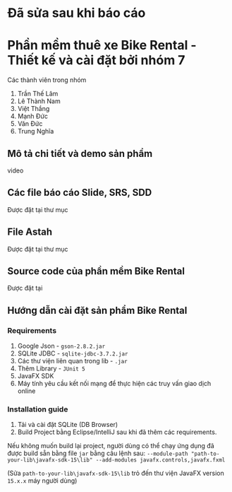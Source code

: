 # Đã sửa sau khi báo cáo
# Phần mềm thuê xe Bike Rental - Thiết kế và cài đặt bởi nhóm 7

Các thành viên trong nhóm

1. Trần Thế Lâm
2. Lê Thành Nam
3. Việt Thắng
4. Mạnh Đức
5. Văn Đức
6. Trung Nghĩa

## Mô tả chi tiết và demo sản phẩm

video

## Các file báo cáo Slide, SRS, SDD

Được đặt tại thư mục 

## File Astah

Được đặt tại thư mục 

## Source code của phần mềm Bike Rental

Được đặt tại 

## Hướng dẫn cài đặt sản phẩm Bike Rental

### Requirements

1. Google Json - `gson-2.8.2.jar`
2. SQLite JDBC - `sqlite-jdbc-3.7.2.jar`
3. Các thư viện liên quan trong lib - `.jar`
4. Thêm Library - `JUnit 5`
5. JavaFX SDK
6. Máy tính yêu cầu kết nối mạng để thực hiện các truy vấn giao dịch online

### Installation guide

1. Tải và cài đặt SQLite (DB Browser)
2. Build Project bằng Eclipse/IntelliJ sau khi đã thêm các requirements.

Nếu không muốn build lại project, người dùng có thể chạy ứng dụng đã được build sẵn bằng file `jar` bằng câu lệnh sau:
`--module-path "path-to-your-lib\javafx-sdk-15\lib" --add-modules javafx.controls,javafx.fxml`

(Sửa `path-to-your-lib\javafx-sdk-15\lib` trỏ đến thư viện JavaFX version `15.x.x` máy người dùng)


